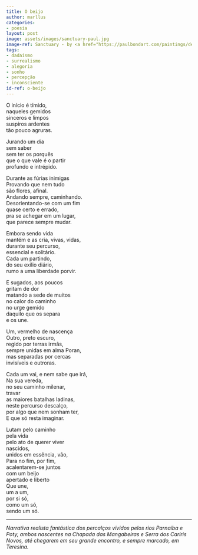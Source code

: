 ```yaml
---
title: O beijo
author: marllus
categories:
- poesia
layout: post
image: assets/images/sanctuary-paul.jpg
image-ref: Sanctuary - by <a href="https://paulbondart.com/paintings/description/sanctuary/">Paul Bond</a>
tags:
- dadaísmo
- surrealismo
- alegoria
- sonho
- percepção
- inconsciente
id-ref: o-beijo
---
```


O início é tímido,<br>
naqueles gemidos<br>
sinceros e limpos<br>
suspiros ardentes<br>
tão pouco agruras.

Jurando um dia<br>
sem saber<br>
sem ter os porquês<br>
que o que vale é o partir<br>
profundo e intrépido.

Durante as fúrias inimigas<br>
Provando que nem tudo <br>são flores, afinal.<br>Andando sempre, caminhando.<br>
Desorientando-se com um fim<br> 
quase certo e errado,<br>
pra se achegar em um lugar,<br>
que parece sempre mudar.

Embora sendo vida<br>
mantém e as cria, vivas, vidas,<br>
durante seu percurso,<br>essencial e solitário.<br>
Cada um partindo,<br>do seu exílio diário, <br>
rumo a uma liberdade porvir.

E sugados, aos poucos<br>
gritam de dor<br>matando a sede de muitos<br>
no calor do caminho<br>
no urge gemido<br>
daquilo que os separa<br>
e os une.<br>

Um, vermelho de nascença<br>
Outro, preto escuro, <br>
regido por terras irmãs, <br>
sempre unidas em alma Poran, <br>
mas separadas por cercas <br>invisíveis e outroras.

Cada um vai, e nem sabe que irá, <br>
Na sua vereda,<br> 
no seu caminho milenar,<br>
travar <br>
as maiores batalhas ladinas, <br>
neste percurso descalço,<br>
por algo que nem sonham ter,<br>
E que só resta imaginar.

Lutam pelo caminho <br>
pela vida<br>
pelo ato de querer viver<br>
nascidos,<br>
unidos em essência, vão,<br>
Para no fim, por fim,<br>
acalentarem-se juntos <br>com um beijo <br>
apertado e liberto<br>
Que une, <br>um a um, <br>
por si só,<br>
como um só,<br>
sendo um só.

____

*Narrativa realista fantástica dos percalços vividos pelos rios Parnaíba e Poty, ambos nascentes na Chapada das Mangabeiras e Serra dos Cariris Novos, até chegarem em seu grande encontro, e sempre marcado, em Teresina.*
